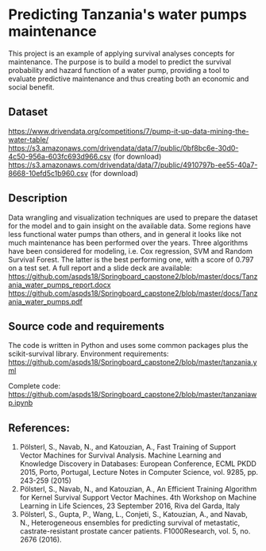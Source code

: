 # Predicting Tanzania's water pumps maintenance
This project is an example of applying survival analyses concepts for maintenance. The purpose is to build a model to predict the survival probability and hazard function of a water pump, providing a tool to evaluate predictive maintenance and thus creating both an economic and social benefit. 
## Dataset
https://www.drivendata.org/competitions/7/pump-it-up-data-mining-the-water-table/
https://s3.amazonaws.com/drivendata/data/7/public/0bf8bc6e-30d0-4c50-956a-603fc693d966.csv (for download)
https://s3.amazonaws.com/drivendata/data/7/public/4910797b-ee55-40a7-8668-10efd5c1b960.csv (for download)
## Description
Data wrangling and visualization techniques are used to prepare the dataset for the model and to gain insight on the available data. Some regions have less functional water pumps than others, and in general it looks like not much maintenance has been performed over the years.
Three algorithms have been considered for modeling, i.e. Cox regression, SVM and Random Survival Forest. The latter is the best performing one, with a score of 0.797 on a test set.
A full report and a slide deck are available:
https://github.com/aspds18/Springboard_capstone2/blob/master/docs/Tanzania_water_pumps_report.docx
https://github.com/aspds18/Springboard_capstone2/blob/master/docs/Tanzania_water_pumps.pdf
## Source code and requirements
The code is written in Python and uses some common packages plus the scikit-survival library. Environment requirements: https://github.com/aspds18/Springboard_capstone2/blob/master/tanzania.yml 

Complete code: https://github.com/aspds18/Springboard_capstone2/blob/master/tanzaniawp.ipynb
## References:
1.	Pölsterl, S., Navab, N., and Katouzian, A., Fast Training of Support Vector Machines for Survival Analysis. Machine Learning and Knowledge Discovery in Databases: European Conference, ECML PKDD 2015, Porto, Portugal, Lecture Notes in Computer Science, vol. 9285, pp. 243-259 (2015)
2.	Pölsterl, S., Navab, N., and Katouzian, A., An Efficient Training Algorithm for Kernel Survival Support Vector Machines. 4th Workshop on Machine Learning in Life Sciences, 23 September 2016, Riva del Garda, Italy
3.	Pölsterl, S., Gupta, P., Wang, L., Conjeti, S., Katouzian, A., and Navab, N., Heterogeneous ensembles for predicting survival of metastatic, castrate-resistant prostate cancer patients. F1000Research, vol. 5, no. 2676 (2016).

